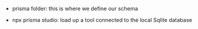 - prisma folder: this is where we define our schema

- npx prisma studio: load up a tool connected to the local Sqlite database
